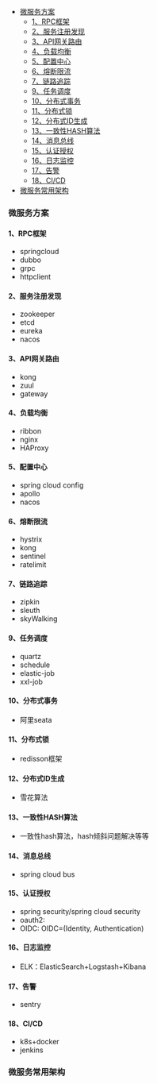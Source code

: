 - [微服务方案](#%e5%be%ae%e6%9c%8d%e5%8a%a1%e6%96%b9%e6%a1%88)
  - [1、RPC框架](#1rpc%e6%a1%86%e6%9e%b6)
  - [2、服务注册发现](#2%e6%9c%8d%e5%8a%a1%e6%b3%a8%e5%86%8c%e5%8f%91%e7%8e%b0)
  - [3、API网关路由](#3api%e7%bd%91%e5%85%b3%e8%b7%af%e7%94%b1)
  - [4、负载均衡](#4%e8%b4%9f%e8%bd%bd%e5%9d%87%e8%a1%a1)
  - [5、配置中心](#5%e9%85%8d%e7%bd%ae%e4%b8%ad%e5%bf%83)
  - [6、熔断限流](#6%e7%86%94%e6%96%ad%e9%99%90%e6%b5%81)
  - [7、链路追踪](#7%e9%93%be%e8%b7%af%e8%bf%bd%e8%b8%aa)
  - [9、任务调度](#9%e4%bb%bb%e5%8a%a1%e8%b0%83%e5%ba%a6)
  - [10、分布式事务](#10%e5%88%86%e5%b8%83%e5%bc%8f%e4%ba%8b%e5%8a%a1)
  - [11、分布式锁](#11%e5%88%86%e5%b8%83%e5%bc%8f%e9%94%81)
  - [12、分布式ID生成](#12%e5%88%86%e5%b8%83%e5%bc%8fid%e7%94%9f%e6%88%90)
  - [13、一致性HASH算法](#13%e4%b8%80%e8%87%b4%e6%80%a7hash%e7%ae%97%e6%b3%95)
  - [14、消息总线](#14%e6%b6%88%e6%81%af%e6%80%bb%e7%ba%bf)
  - [15、认证授权](#15%e8%ae%a4%e8%af%81%e6%8e%88%e6%9d%83)
  - [16、日志监控](#16%e6%97%a5%e5%bf%97%e7%9b%91%e6%8e%a7)
  - [17、告警](#17%e5%91%8a%e8%ad%a6)
  - [18、CI/CD](#18cicd)
- [微服务常用架构](#%e5%be%ae%e6%9c%8d%e5%8a%a1%e5%b8%b8%e7%94%a8%e6%9e%b6%e6%9e%84)

### 微服务方案

#### 1、RPC框架
- springcloud
- dubbo
- grpc
- httpclient


#### 2、服务注册发现
- zookeeper
- etcd
- eureka
- nacos

#### 3、API网关路由
- kong
- zuul
- gateway

#### 4、负载均衡
- ribbon
- nginx
- HAProxy


#### 5、配置中心
- spring cloud config
- apollo
- nacos

#### 6、熔断限流

- hystrix
- kong
- sentinel
- ratelimit

#### 7、链路追踪
- zipkin
- sleuth
- skyWalking

#### 9、任务调度
- quartz
- schedule
- elastic-job
- xxl-job

#### 10、分布式事务
- 阿里seata

#### 11、分布式锁
- redisson框架

#### 12、分布式ID生成
- 雪花算法

#### 13、一致性HASH算法
- 一致性hash算法，hash倾斜问题解决等等

#### 14、消息总线
- spring cloud bus

#### 15、认证授权
- spring security/spring cloud security
- oauth2:
- OIDC: OIDC=(Identity, Authentication)



#### 16、日志监控
- ELK：ElasticSearch+Logstash+Kibana

#### 17、告警
- sentry

#### 18、CI/CD
- k8s+docker
- jenkins

### 微服务常用架构

